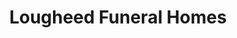 ---
title: "Lougheed Funeral Homes"
url: /hanmer/lougheed-funeral-homes/
shop: funeral directors
---
